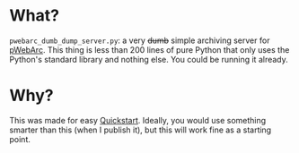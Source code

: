 # What?

`pwebarc_dumb_dump_server.py`: a very ~~dumb~~ simple archiving server for [pWebArc](https://github.com/Own-Data-Privateer/extension/). This thing is less than 200 lines of pure Python that only uses the Python\'s standard library and nothing else. You could be running it already.

# Why?

This was made for easy [Quickstart](https://github.com/Own-Data-Privateer/README.md#quickstart). Ideally, you would use something smarter than this (when I publish it), but this will work fine as a starting point.
